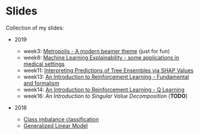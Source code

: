 # Slides
Collection of my slides:

- 2019
  - week3: [Metropolis - A modern beamer theme](./2019/week3/slides/week3.pdf) (just for fun)
  - week8: [Machine Learning Explainability - some applications in medical settings](./2019/week8/slides/week8.pdf)
  - week11: [Interpreting Predictions of Tree Ensembles via SHAP Values](./2019/week11/slides/week11.pdf)
  - week13: [An Introduction to Reinforcement Learning - Fundamental and formalism](./2019/week13/slides/week13.pdf)
  - week14: [An Introduction to Reinforcement Learning - Q Learning](./2019/week14/slides/week14.pdf)
  - week16: *An Introduction to Singular Value Decomposition* (**TODO**)

- 2018
  - [Class imbalance classification](./2018)
  - [Generalized Linear Model](./2018)